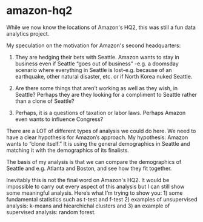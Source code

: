 # amazon-hq2
While we now know the locations of Amazon's HQ2, this was still a fun data analytics project. 

My speculation on the motivation for Amazon's second headquarters:

 1) They are hedging their bets with Seattle. Amazon wants to stay in business even if Seattle “goes out of business”
 -e.g. a doomsday scenario where everything in Seattle is lost-e.g. because of an earthquake, other natural disaster, etc. or if North Korea nuked Seattle. 

 2) Are there some things that aren’t working as well as they wish, in Seattle? Perhaps they are they looking for a compliment to Seattle rather than a clone of Seattle? 

 3) Perhaps, it is a questions of taxation or labor laws. Perhaps Amazon even wants to influence Congress?	

 There are a LOT of different types of analysis we could do here. We need to have a clear hypothesis for Amazon’s approach. 
 My hypothesis: Amazon wants to “clone itself.” It is using the general demographics in Seattle and matching it with the demographics of its finalists. 

 The basis of my analysis is that we can compare the demographics of Seattle and e.g. Atlanta and Boston, and see how they fit together. 

 Inevitably this is not the final word on Amazon's HQ2. It would be impossible to carry out every aspect of this analysis but I can still show some meaningful analysis. Here’s what I’m trying to show you: 1) some fundamental statistics such as t-test and f-test 2) examples of unsupervised analysis: k-means and hiearchichal clusters and 3) an example of supervised analysis: random forest. 
